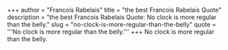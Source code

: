 +++
author = "Francois Rabelais"
title = "the best Francois Rabelais Quote"
description = "the best Francois Rabelais Quote: No clock is more regular than the belly."
slug = "no-clock-is-more-regular-than-the-belly"
quote = '''No clock is more regular than the belly.'''
+++
No clock is more regular than the belly.
